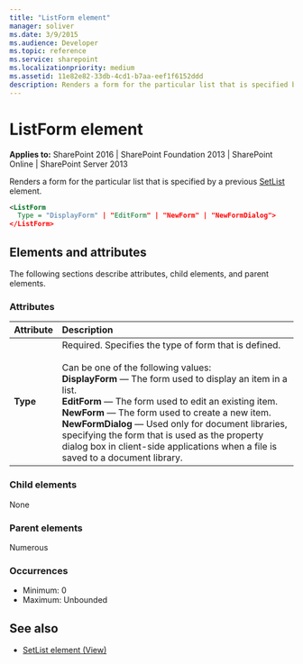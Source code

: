 ```yaml
---
title: "ListForm element"
manager: soliver
ms.date: 3/9/2015
ms.audience: Developer
ms.topic: reference
ms.service: sharepoint
ms.localizationpriority: medium
ms.assetid: 11e82e82-33db-4cd1-b7aa-eef1f6152ddd
description: Renders a form for the particular list that is specified by a previous SetList element.
---
```


# ListForm element

**Applies to:** SharePoint 2016 | SharePoint Foundation 2013 | SharePoint Online | SharePoint Server 2013
  
Renders a form for the particular list that is specified by a previous [SetList](setlist-element-view.md) element. 
  
```XML
<ListForm
  Type = "DisplayForm" | "EditForm" | "NewForm" | "NewFormDialog">
</ListForm>
```

## Elements and attributes

The following sections describe attributes, child elements, and parent elements.

### Attributes

|**Attribute**|**Description**|
|:-----|:-----|
|**Type** <br/> |Required. Specifies the type of form that is defined.<br/><br/>Can be one of the following values:  <br/> **DisplayForm** — The form used to display an item in a list.  <br/> **EditForm** — The form used to edit an existing item.  <br/> **NewForm** — The form used to create a new item.  <br/> **NewFormDialog** — Used only for document libraries, specifying the form that is used as the property dialog box in client-side applications when a file is saved to a document library.  <br/> |
   
### Child elements

None 
   
### Parent elements

Numerous 
   
### Occurrences

- Minimum: 0
- Maximum: Unbounded
   
## See also

- [SetList element (View)](setlist-element-view.md)

